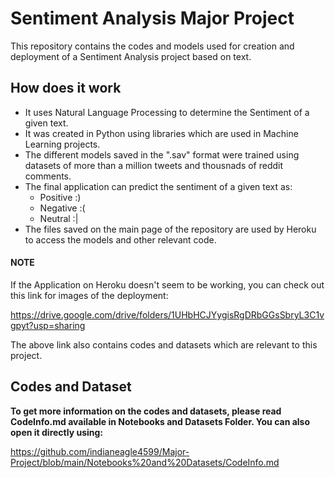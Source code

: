 # Sentiment Analysis Major Project

This repository contains the codes and models used for creation and deployment of a Sentiment Analysis project based on text.

## How does it work

- It uses Natural Language Processing to determine the Sentiment of a given text.
- It was created in Python using libraries which are used in Machine Learning projects.
- The different models saved in the ".sav" format were trained using datasets of more than a million tweets and thousnads of reddit comments.
- The final application can predict the sentiment of a given text as:
  - Positive :)
  - Negative :(
  - Neutral :|
- The files saved on the main page of the repository are used by Heroku to access the models and other relevant code.

#### NOTE

If the Application on Heroku doesn't seem to be working, you can check out this link for images of the deployment:

https://drive.google.com/drive/folders/1UHbHCJYygisRgDRbGGsSbryL3C1vgpyt?usp=sharing

The above link also contains codes and datasets which are relevant to this project. 

## Codes and Dataset

**To get more information on the codes and datasets, please read CodeInfo.md available in Notebooks and Datasets Folder. You can also open it directly using:**

https://github.com/indianeagle4599/Major-Project/blob/main/Notebooks%20and%20Datasets/CodeInfo.md
